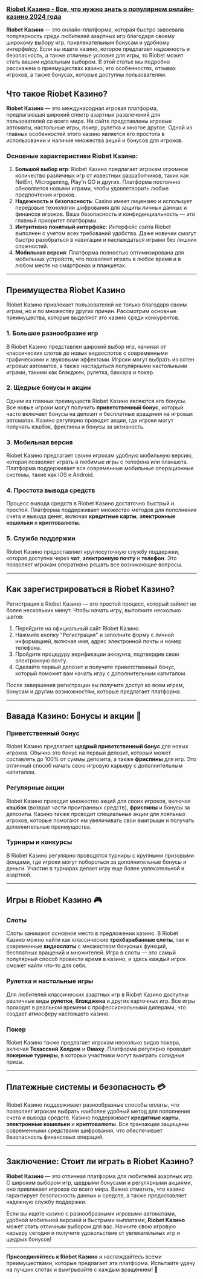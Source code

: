 ### [Riobet Казино - Все, что нужно знать о популярном онлайн-казино 2024 года](https://brandplay.link/TnjsxFvH)

**Riobet Казино** — это онлайн-платформа, которая быстро завоевала популярность среди любителей азартных игр благодаря своему широкому выбору игр, привлекательным бонусам и удобному интерфейсу. Если вы ищете казино, которое предлагает надежность и безопасность, а также отличные условия для игры, то Riobet может стать вашим идеальным выбором. В этой статье мы подробно расскажем о преимуществах казино, его особенностях, отзывах игроков, а также бонусах, которые доступны пользователям.

## Что такое Riobet Казино?

**Riobet Казино** — это международная игровая платформа, предлагающая широкий спектр азартных развлечений для пользователей со всего мира. На сайте представлены игровые автоматы, настольные игры, покер, рулетка и многое другое. Одной из главных особенностей этого казино является его простота в использовании и наличие множества акций и бонусов для игроков.

### Основные характеристики Riobet Казино:

1. **Большой выбор игр**: Riobet Казино предлагает игрокам огромное количество различных игр от известных разработчиков, таких как NetEnt, Microgaming, Play'n GO и других. Платформа постоянно обновляется новыми играми, чтобы удовлетворить любые предпочтения игроков.
2. **Надежность и безопасность**: Casino имеет лицензию и использует передовые технологии шифрования для защиты личных данных и финансов игроков. Ваша безопасность и конфиденциальность — это главный приоритет платформы.
3. **Интуитивно понятный интерфейс**: Интерфейс сайта Riobet выполнен с учетом всех требований удобства. Даже новички смогут быстро разобраться в навигации и наслаждаться играми без лишних сложностей.
4. **Мобильная версия**: Платформа полностью оптимизирована для мобильных устройств, что позволяет играть в любое время и в любом месте на смартфонах и планшетах.

***

## Преимущества Riobet Казино

Riobet Казино привлекает пользователей не только благодаря своим играм, но и по множеству других причин. Рассмотрим основные преимущества, которые выделяют это казино среди конкурентов.

### 1. Большое разнообразие игр

В Riobet Казино представлен широкий выбор игр, начиная от классических слотов до новых видеослотов с современными графическими и звуковыми эффектами. Игроки могут выбрать из сотен игровых автоматов, а также насладиться популярными настольными играми, такими как блэкджек, рулетка, баккара и покер.

### 2. Щедрые бонусы и акции

Одним из главных преимуществ Riobet Казино являются его бонусы. Все новые игроки могут получить **приветственный бонус**, который часто включает бонусы на депозит и бесплатные вращения на игровых автоматах. Казино регулярно проводит акции, где игроки могут получать кэшбэк, фриспины и бонусы за активность.

### 3. Мобильная версия

Riobet Казино предлагает своим игрокам удобную мобильную версию, которая позволяет играть в любимые игры с телефона или планшета. Платформа поддерживает все современные мобильные операционные системы, такие как iOS и Android.

### 4. Простота вывода средств

Процесс вывода средств в Riobet Казино достаточно быстрый и простой. Платформа поддерживает множество методов для пополнения счета и вывода денег, включая **кредитные карты**, **электронные кошельки** и **криптовалюты**.

### 5. Служба поддержки

Riobet Казино предоставляет круглосуточную службу поддержки, которая доступна через **чат**, **электронную почту** и **телефон**. Это позволяет игрокам оперативно решать все возникающие вопросы.

***

## Как зарегистрироваться в Riobet Казино?

Регистрация в Riobet Казино — это простой процесс, который займет не более нескольких минут. Чтобы начать игру, выполните несколько шагов:

1. Перейдите на официальный сайт Riobet Казино.
2. Нажмите кнопку "Регистрация" и заполните форму с личной информацией, включая имя, адрес электронной почты и номер телефона.
3. Пройдите процедуру верификации аккаунта, подтвердив свою электронную почту.
4. Сделайте первый депозит и получите приветственный бонус, который поможет вам начать игру с дополнительным капиталом.

После завершения регистрации вы получите доступ ко всем играм, бонусам и другим возможностям, которые предлагает платформа.

***

## Вавада Казино: Бонусы и акции 🎁

### Приветственный бонус

Riobet Казино предлагает **щедрый приветственный бонус** для новых игроков. Обычно это бонус на первый депозит, который может составлять до 100% от суммы депозита, а также **фриспины** для игр. Это отличный способ начать свою игровую карьеру с дополнительным капиталом.

### Регулярные акции

Riobet Казино проводит множество акций для своих игроков, включая **кэшбэк** (возврат части проигранных средств), **фриспины** и бонусы за депозиты. Казино также проводит специальные акции для лояльных игроков, которые помогают им увеличивать свои выигрыши и получать дополнительные преимущества.

### Турниры и конкурсы

В Riobet Казино регулярно проводятся турниры с крупными призовыми фондами, где игроки могут побороться за дополнительные бонусы и деньги. Участие в турнирах делает игру еще более увлекательной и азартной.

***

## Игры в Riobet Казино 🎮

### Слоты

Слоты занимают основное место в предложении казино. В Riobet Казино можно найти как классические **трехбарабанные слоты**, так и современные **видеослоты** с множеством бонусных функций, бесплатных вращений и множителей. Игра в слоты — это самый популярный способ провести время в казино, и здесь каждый игрок сможет найти что-то для себя.

### Рулетка и настольные игры

Для любителей классических азартных игр в Riobet Казино доступны различные виды **рулетки**, **блэкджека** и других карточных игр. Все игры проходят в реальном времени с профессиональными дилерами, что создает атмосферу настоящего казино.

### Покер

Riobet Казино также предлагает игрокам несколько видов покера, включая **Техасский Холдем** и **Омаху**. Платформа регулярно проводит **покерные турниры**, в которых участники могут выиграть солидные призы.

***

## Платежные системы и безопасность 💳

Riobet Казино поддерживает разнообразные способы оплаты, что позволяет игрокам выбрать наиболее удобный метод для пополнения счета и вывода средств. Казино поддерживает **кредитные карты**, **электронные кошельки** и **криптовалюты**. Все транзакции защищены современными средствами шифрования, что обеспечивает безопасность финансовых операций.

***

## Заключение: Стоит ли играть в Riobet Казино?

**Riobet Казино** — это отличная платформа для любителей азартных игр. С широким выбором игр, щедрыми бонусами и регулярными акциями, оно привлекает игроков со всего мира. Важно отметить, что казино гарантирует безопасность данных и средств, а также предоставляет надежную службу поддержки.

Если вы ищете казино с разнообразными игровыми автоматами, удобной мобильной версией и быстрыми выплатами, **Riobet Казино** может стать отличным выбором для вас. Начните свою игровую карьеру сегодня и получите удовольствие от увлекательных игр и щедрых бонусов!

***

**Присоединяйтесь к Riobet Казино** и наслаждайтесь всеми преимуществами, которые предлагает эта платформа. Испытайте удачу на лучших слотах и выигрывайте с каждым вращением! 🎉
